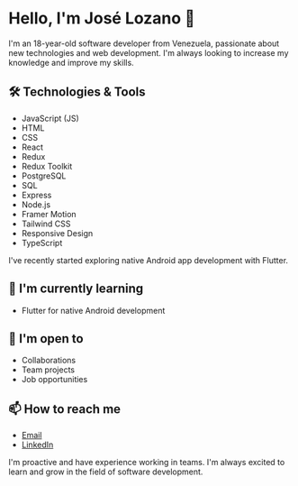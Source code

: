 # Hello, I'm José Lozano 👋

I'm an 18-year-old software developer from Venezuela, passionate about new technologies and web development. I'm always looking to increase my knowledge and improve my skills.

## 🛠️ Technologies & Tools

- JavaScript (JS)
- HTML
- CSS
- React
- Redux
- Redux Toolkit
- PostgreSQL
- SQL
- Express
- Node.js
- Framer Motion
- Tailwind CSS
- Responsive Design
- TypeScript

I've recently started exploring native Android app development with Flutter.

## 🌱 I'm currently learning

- Flutter for native Android development

## 🤝 I'm open to

- Collaborations
- Team projects
- Job opportunities

## 📫 How to reach me

- [Email](mailto:joselozano.dev@gmail.com)
- [LinkedIn](https://www.linkedin.com/in/joselozanodev)

I'm proactive and have experience working in teams. I'm always excited to learn and grow in the field of software development.
